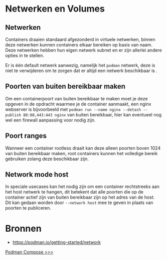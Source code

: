 # Netwerken en Volumes

## Netwerken
Containers draaien standaard afgezonderd in virtuele netwerken, binnen deze netwerken kunnen containers elkaar bereiken op basis van naam.  
Deze netwerken hebben hun eigen netwerk subnet en er zijn allerlei andere opties in te stellen.

Er is één default netwerk aanwezig, namelijk het `podman` netwerk, deze is niet te verwijderen om te zorgen dat er altijd een netwerk beschikbaar is .

## Poorten van buiten bereikbaar maken
Om een containerpoort van buiten bereikbaar te maken moet je deze opgeven in de opdracht waarmee je de container aanmaakt, een nginx webserver is bijvoorbeeld met `podman run --name nginx --detach --publish 80:80,443:443 nginx` van buiten bereikbaar, hier kan eventueel nog wel een firewall aanpassing voor nodig zijn.

## Poort ranges
Wanneer een container rootless draait kan deze alleen poorten boven 1024 van buiten bereikbaar maken, root containers kunnen het volledige bereik gebruiken zolang deze beschikbaar zijn.

## Network mode host
In speciale usecases kan het nodig zijn om een container rechtstreeks aan het host netwerk te hangen, dit betekent dat alle poorten die op de container actief zijn van buiten bereikbaar zijn op het adres van de host.  
Dit kan gedaan worden door `--network host` mee te geven in plaats van poorten te publiceren.

# Bronnen
- https://podman.io/getting-started/network

[Podman Compose >>>](06-podman-compose.md)
